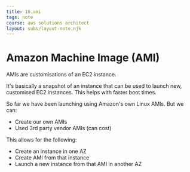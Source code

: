 ```yaml
---
title: 10.ami
tags: note
course: aws solutions architect
layout: subs/layout-note.njk
---
```

# Amazon Machine Image (AMI)

AMIs are customisations of an EC2 instance.

It's basically a snapshot of an instance that can be used to launch new, customised EC2 instances. This helps with faster boot times. 

So far we have been launching using Amazon's own Linux AMIs. But we can:

- Create our own AMIs
- Used 3rd party vendor AMIs (can cost)

This allows for the following:

- Create an instance in one AZ
- Create AMI from that instance
- Launch a new instance from that AMI in another AZ



